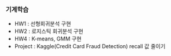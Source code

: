 ### 기계학습

  - HW1 : 선형회귀분석 구현
  - HW2 : 로지스틱 회귀분석 구현
  - HW4 : K-means, GMM 구현
  - Project : Kaggle(Credit Card Fraud Detection) recall 값 줄이기
